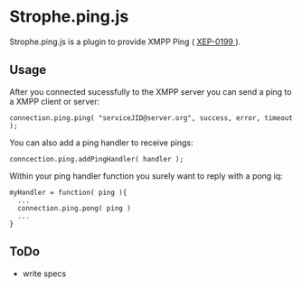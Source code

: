 # Strophe.ping.js

Strophe.ping.js is a plugin to provide XMPP Ping
( [ XEP-0199 ]( http://xmpp.org/extensions/xep-0199.html ) ).

## Usage

After you connected sucessfully to the XMPP server you can send a ping to a XMPP
client or server:

    connection.ping.ping( "serviceJID@server.org", success, error, timeout );

You can also add a ping handler to receive pings:

    conncection.ping.addPingHandler( handler );

Within your ping handler function you surely want to reply with a pong iq:

    myHandler = function( ping ){
      ...
      connection.ping.pong( ping )
      ...
    }

## ToDo

- write specs
